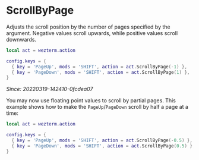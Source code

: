 # ScrollByPage

Adjusts the scroll position by the number of pages specified by the argument.
Negative values scroll upwards, while positive values scroll downwards.

```lua
local act = wezterm.action

config.keys = {
  { key = 'PageUp', mods = 'SHIFT', action = act.ScrollByPage(-1) },
  { key = 'PageDown', mods = 'SHIFT', action = act.ScrollByPage(1) },
}
```

*Since: 20220319-142410-0fcdea07*

You may now use floating point values to scroll by partial pages.  This example shows
how to make the `PageUp`/`PageDown` scroll by half a page at a time:

```lua
local act = wezterm.action

config.keys = {
  { key = 'PageUp', mods = 'SHIFT', action = act.ScrollByPage(-0.5) },
  { key = 'PageDown', mods = 'SHIFT', action = act.ScrollByPage(0.5) },
}
```
